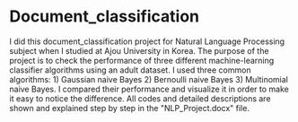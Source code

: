 # Document_classification
I did this document_classification project for Natural Language Processing subject when I studied at Ajou University in Korea.
The purpose of the project is to check the performance of three different machine-learning classifier algorithms using an adult dataset.
I used three common algorithms: 1)	Gaussian naive Bayes
                                2)	Bernoulli naive Bayes 
                                3)	Multinomial naive Bayes.
I compared their performance and visualize it in order to make it easy to notice the difference.
All codes and detailed descriptions are shown and explained step by step in the "NLP_Project.docx" file.
